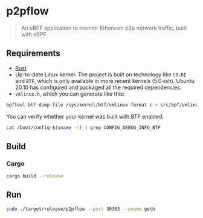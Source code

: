 # p2pflow

> An eBPF application to monitor Ethereum p2p network traffic, built with eBPF.

## Requirements

* [Rust](https://www.rust-lang.org/tools/install)
* Up-to-date Linux kernel. The project is built on technology like `CO-RE` and `BTF`, which is only
available in more recent kernels (5.0-ish). Ubuntu 20.10 has configured and packaged all the required dependencies.
* `vmlinux.h`, which you can generate like this:
```bash
bpftool btf dump file /sys/kernel/btf/vmlinux format c > src/bpf/vmlinux.h
```
You can verify whether your kernel was built with BTF enabled:

```bash
cat /boot/config-$(uname -r) | grep CONFIG_DEBUG_INFO_BTF
```
## Build
### Cargo

```bash
cargo build --release
```

## Run
```bash
sudo ./target/release/p2pflow --port 30303 --pname geth
```